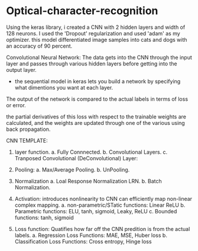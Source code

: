 # Optical-character-recognition
Using the keras library, i created a CNN with 2 hidden layers and width of 128 neurons. I used the 'Dropout' regularization  and used 'adam' as my optimizer. this model differentiated image samples into cats and dogs with an accuracy of 90 percent.

Convolutional Neural Network: 
The data gets into the CNN through the input layer and passes through various hidden layers before getting into the output layer.
  - the sequential model in keras lets you build a network by specifying what dimentions you want at each layer.
  
The output of the network is compared to the actual labels in terms of loss or error. 

the partial derivatives of this loss with respect to the trainable weights are calculated, and the weights are updated through one of the various using back propagation.

CNN TEMPLATE: 
1. layer function.
    a. Fully Connnected.
    b. Convolutional Layers.
    c. Tranposed Convolutional (DeConvolutional) Layer: 
2. Pooling: 
    a. Max/Average Pooling.
    b. UnPooling.
3. Normalization
    a. Loal Response Normalization LRN.
    b. Batch Normalization.

4. Activation: introduces nonlinearity to CNN can efficiently map non-linear complex mapping.
    a. non-parametric/STatic functions: Linear ReLU
    b. Parametric functions: ELU, tanh, sigmoid, Leaky, ReLU
    c. Bounded functions: tanh, sigmoid
    
5. Loss function: Quatifies how far off the CNN predition is from the actual labels.
    a. Regression Loss Functions: MAE, MSE, Huber loss
    b. Classification Loss Functions: Cross entropy, Hinge loss
